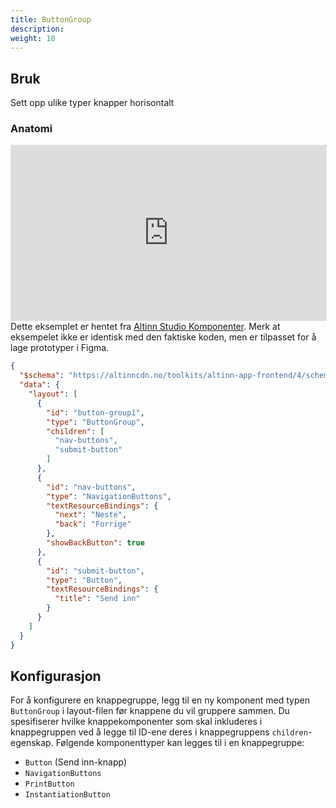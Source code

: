```yaml
---
title: ButtonGroup
description: 
weight: 10
---
```

## Bruk
Sett opp ulike typer knapper horisontalt
<!-- Kort beskrivelse av komponenten og hvordan den brukes. -->

### Anatomi
<iframe style="border: 1px solid rgba(0, 0, 0, 0.1);" width="100%" height="280" src="https://embed.figma.com/proto/ycDW0BPrMDW3SKZ56de4hY/https%3A%2F%2Fdocs.altinn.studio?page-id=0%3A1&node-id=1-2244&viewport=-814%2C659%2C1.32&scaling=contain&content-scaling=responsive&starting-point-node-id=1%3A2244&show-proto-sidebar=0&embed-host=share" allowfullscreen></iframe>
Dette eksemplet er hentet fra <a href="https://www.figma.com/community/file/1344307804742953785/altinn-studio-komponenter" target="_blank">Altinn Studio Komponenter</a>. Merk at eksempelet ikke er identisk med den faktiske koden, men er tilpasset for å lage prototyper i Figma.

```json
{
  "$schema": "https://altinncdn.no/toolkits/altinn-app-frontend/4/schemas/json/layout/layout.schema.v1.json",
  "data": {
    "layout": [
      {
        "id": "button-group1",
        "type": "ButtonGroup",
        "children": [
          "nav-buttons",
          "submit-button"
        ]
      },
      {
        "id": "nav-buttons",
        "type": "NavigationButtons",
        "textResourceBindings": {
          "next": "Neste",
          "back": "Forrige"
        },
        "showBackButton": true
      },
      {
        "id": "submit-button",
        "type": "Button",
        "textResourceBindings": {
          "title": "Send inn"
        }
      }
    ]
  }
}
```

## Konfigurasjon

For å konfigurere en knappegruppe, legg til en ny komponent med typen `ButtonGroup` i layout-filen før knappene du vil gruppere sammen.
Du spesifiserer hvilke knappekomponenter som skal inkluderes i knappegruppen ved å legge til ID-ene deres i knappegruppens `children`-egenskap.
Følgende komponenttyper kan legges til i en knappegruppe:

- `Button` (Send inn-knapp)
- `NavigationButtons`
- `PrintButton`
- `InstantiationButton`
<!-- - `ActionButton` -->
